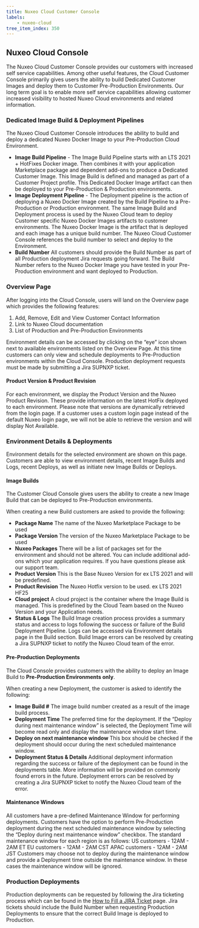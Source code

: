 ```yaml
---
title: Nuxeo Cloud Customer Console
labels:
    - nuxeo-cloud
tree_item_index: 350
---
```


## Nuxeo Cloud Console
The Nuxeo Cloud Customer Console provides our customers with increased self service capabilities. Among other useful features, the Cloud Customer Console primarily gives users the ability to build Dedicated Customer Images and deploy them to Customer Pre-Production Environments. Our long term goal is to enable more self service capabilities allowing customer increased visibility to hosted Nuxeo Cloud environments and related information.
### Dedicated Image Build & Deployment Pipelines
The Nuxeo Cloud Customer Console introduces the ability to build and deploy a dedicated Nuxeo Docker Image to your Pre-Production Cloud Environment.
-	**Image Build Pipeline** - The Image Build Pipeline starts with an LTS 2021 + HotFixes Docker image. Then combines it with your application Marketplace package and dependent add-ons to produce a Dedicated Customer Image. This Image Build is defined and managed as part of a Customer Project profile. This Dedicated Docker Image artifact can then be deployed to your Pre-Production & Production environments.
-	**Image Deployment Pipeline** - The Deployment pipeline is the action of deploying a Nuxeo Docker Image created by the Build Pipeline to a Pre-Production or Production environment. The same Image Build and Deployment process is used by the Nuxeo Cloud team to deploy Customer specific Nuxeo Docker Images artifacts to customer environments. The Nuxeo Docker Image is the artifact that is deployed and each image has a unique build number. The Nuxeo Cloud Customer Console references the build number to select and deploy to the Environment.
-	**Build Number**
All customers should provide the Build Number as part of all Production deployment Jira requests going forward. The Build Number refers to the Nuxeo Docker Image you have tested in your Pre-Production environment and want deployed to Production.
### Overview Page
After logging into the Cloud Console, users will land on the Overview page which provides the following features:
1.	Add, Remove, Edit and View Customer Contact Information
2.	Link to Nuxeo Cloud documentation
3.	List of Production and Pre-Production Environments
 
Environment details can be accessed by clicking on the “eye” icon shown next to available environments listed on the Overview Page. At this time customers can only view and schedule deployments to Pre-Production environments within the Cloud Console. Production deployment requests must be made by submitting a Jira SUPNXP ticket. 
#### Product Version & Product Revision
For each environment, we display the Product Version and the Nuxeo Product Revision. These provide information on the latest HotFix deployed to each environment. 
Please note that versions are dynamically retrieved from the login page. If a customer uses a custom login page instead of the default Nuxeo login page, we will not be able to retrieve the version and will display Not Available.
### Environment Details & Deployments
Environment details for the selected environment are shown on this page. Customers are able to view environment details, recent Image Builds and Logs, recent Deploys, as well as initiate new Image Builds or Deploys. 
 
#### Image Builds
The Customer Cloud Console gives users the ability to create a new Image Build that can be deployed to Pre-Production environments. 
 
When creating a new Build customers are asked to provide the following: 
-	**Package Name** The name of the Nuxeo Marketplace Package to be used
-	**Package Version** The version of the Nuxeo Marketplace Package to be used
-	**Nuxeo Packages** There will be a list of packages set for the environment and should not be altered. You can include additional add-ons which your application requires. If you have questions please ask our support team.
-	**Product Version** This is the Base Nuxeo Version for ex LTS 2021 and will be predefined.
-	**Product Revision** The Nuxeo Hotfix version to be used. ex LTS 2021 HF25
-	**Cloud project** A cloud project is the container where the Image Build is managed. This is predefined by the Cloud Team based on the Nuxeo Version and your Application needs. 
-	**Status & Logs** The Build Image creation process provides a summary status and access to logs following the success or failure of the Build Deployment Pipeline. Logs can be accessed via Environment details page in the Build section. Build Image errors can be resolved by creating a Jira SUPNXP ticket to notify the Nuxeo Cloud team of the error.
#### Pre-Production Deployments
The Cloud Console provides customers with the ability to deploy an Image Build to **Pre-Production Environments only**. 
 
When creating a new Deployment, the customer is asked to identify the following: 
-	**Image Build #** The image build number created as a result of the image build process.
-	**Deployment Time** The preferred time for the deployment. If the “Deploy during next maintenance window” is selected, the Deployment Time will become read only and display the maintenance window start time. 
-	**Deploy on next maintenance window** This box should be checked if the deployment should occur during the next scheduled maintenance window. 
-	**Deployment Status & Details** Additional deployment information regarding the success or failure of the deployment can be found in the deployments table. More information will be provided on commonly found errors in the future. Deployment errors can be resolved by creating a Jira SUPNXP ticket to notify the Nuxeo Cloud team of the error. 
#### Maintenance Windows 
All customers have a pre-defined Maintenance Window for performing deployments. Customers have the option to perform Pre-Production deployment during the next scheduled maintenance window by selecting the “Deploy during next maintenance window” checkbox. 
The standard maintenance window for each region is as follows:
US customers - 12AM - 2AM ET 
EU customers - 12AM - 2AM CST 
APAC customers - 12AM - 2AM JST
Customers may choose not to deploy during the maintenance window and provide a Deployment time outside the maintenance window. In these cases the maintenance window will be ignored.
### Production Deployments
Production deployments can be requested by following the Jira ticketing process which can be found in the [How to Fill a JIRA Ticket](https://doc.nuxeo.com/studio/how-to-fill-a-jira-ticket/) page. Jira tickets should include the Build Number when requesting Production Deployments to ensure that the correct Build Image is deployed to Production. 

